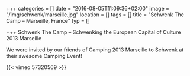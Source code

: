 +++
categories = []
date = "2016-08-05T11:09:36+02:00"
image = "/img/schwenk/marseille.jpg"
location = []
tags = []
title = "Schwenk The Camp – Marseille, France"
typ = []

+++
Schwenk The Camp – Schwenking the European Capital of Culture 2013 Marseille

We were invited by our friends of Camping 2013 Marseille to Schwenk at their awesome Camping Event!

{{< vimeo 57320569 >}}